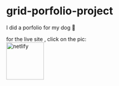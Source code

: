 # grid-porfolio-project
I did a porfolio for my dog 🐶

for the live site , click on the pic: </br>
 <a href="https://shish-profile.netlify.app/"><img src='https://shish-profile.netlify.app/images/snoop-hero-img.jpg' alt='netlify' height='100'></a>
 
